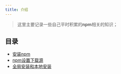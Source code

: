```yaml
---
title: 介绍
---
```


> 这里主要记录一些自己平时积累的**npm**相关的知识；

## 目录

- [安装npm](./npm-note-00.md)
- [npm设置下载源](./npm-note-01.md)
- [全局安装和本地安装](./npm-note-02.md)

